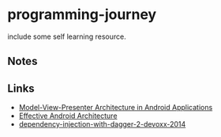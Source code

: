 # programming-journey

include some self learning resource.

## Notes
## Links
* [Model-View-Presenter Architecture in Android Applications](http://macoscope.com/blog/model-view-presenter-architecture-in-android-applications/)
* [Effective Android Architecture
](https://realm.io/news/360andev-richa-khandelwal-effective-android-architecture-patterns-java/)
* [dependency-injection-with-dagger-2-devoxx-2014](https://speakerdeck.com/jakewharton/dependency-injection-with-dagger-2-devoxx-2014)
